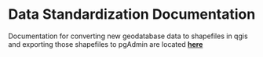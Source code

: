 # Data Standardization Documentation

Documentation for converting new geodatabase data to shapefiles in qgis and exporting those shapefiles to pgAdmin are located [**here**](https://github.com/Conexon/Data-Standardization/blob/documentation/shapefile_import.md)
